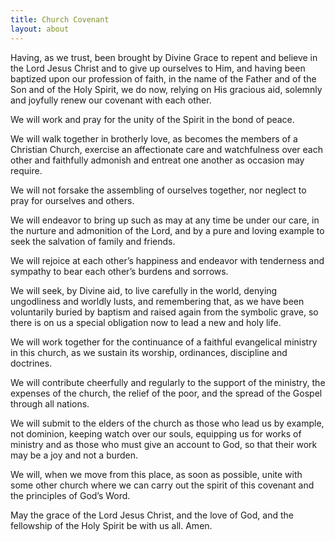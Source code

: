 ```yaml
---
title: Church Covenant
layout: about
---
```


Having, as we trust, been brought by Divine Grace to repent and believe in the Lord Jesus Christ and to give up ourselves to Him, and having been baptized upon our profession of faith, in the name of the Father and of the Son and of the Holy Spirit, we do now, relying on His gracious aid, solemnly and joyfully renew our covenant with each other.

We will work and pray for the unity of the Spirit in the bond of peace.

We will walk together in brotherly love, as becomes the members of a Christian Church, exercise an affectionate care and watchfulness over each other and faithfully admonish and entreat one another as occasion may require.

We will not forsake the assembling of ourselves together, nor neglect to pray for ourselves and others.

We will endeavor to bring up such as may at any time be under our care, in the nurture and admonition of the Lord, and by a pure and loving example to seek the salvation of family and friends.

We will rejoice at each other’s happiness and endeavor with tenderness and sympathy to bear each other’s burdens and sorrows.

We will seek, by Divine aid, to live carefully in the world, denying ungodliness and worldly lusts, and remembering that, as we have been voluntarily buried by baptism and raised again from the symbolic grave, so there is on us a special obligation now to lead a new and holy life.

We will work together for the continuance of a faithful evangelical ministry in this church, as we sustain its worship, ordinances, discipline and doctrines.

We will contribute cheerfully and regularly to the support of the ministry, the expenses of the church, the relief of the poor, and the spread of the Gospel through all nations.

We will submit to the elders of the church as those who lead us by example, not dominion, keeping watch over our souls, equipping us for works of ministry and as those who must give an account to God, so that their work may be a joy and not a burden.

We will, when we move from this place, as soon as possible, unite with some other church where we can carry out the spirit of this covenant and the principles of God’s Word.

May the grace of the Lord Jesus Christ, and the love of God, and the fellowship of the Holy Spirit be with us all. Amen.

